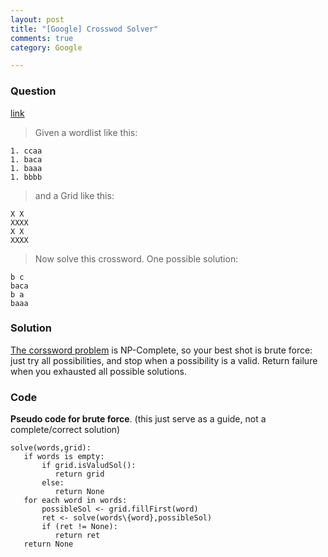 ```yaml
---
layout: post
title: "[Google] Crosswod Solver"
comments: true
category: Google

---
```


### Question 

[link](http://stackoverflow.com/questions/8585090/algorithm-for-crossword-puzzle-with-given-grid)

> Given a wordlist like this:

    1. ccaa
    1. baca
    1. baaa
    1. bbbb

> and a Grid like this: 

    X X 
    XXXX
    X X 
    XXXX

> Now solve this crossword. One possible solution: 

    b c 
    baca
    b a 
    baaa

### Solution

[The corssword problem](http://stackoverflow.com/a/8586102) is NP-Complete, so your best shot is brute force: just try all possibilities, and stop when a possibility is a valid. Return failure when you exhausted all possible solutions.

### Code

__Pseudo code for brute force__. (this just serve as a guide, not a complete/correct solution)

    solve(words,grid):
       if words is empty:
           if grid.isValudSol():
              return grid
           else:
              return None
       for each word in words:
           possibleSol <- grid.fillFirst(word)
           ret <- solve(words\{word},possibleSol)
           if (ret != None):
              return ret
       return None
